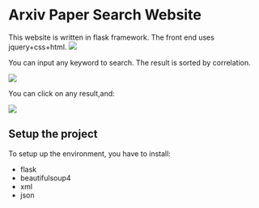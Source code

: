 # Arxiv Paper Search Website
This website is written in flask framework. The front end uses jquery+css+html.
![](https://i.imgur.com/I6WEauQ.png) 


You can input any keyword to search. The result is sorted by correlation.

![](https://i.imgur.com/9RbkhGO.png)

You can click on any result,and:

![](https://i.imgur.com/Cfd0cos.png)

## Setup the project
To setup up the environment, you have to install:

- flask
- beautifulsoup4
- xml
- json

